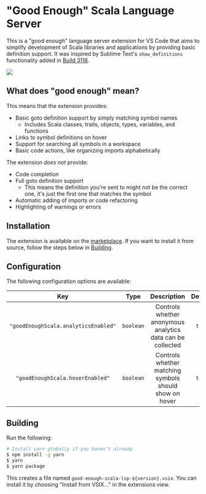 # "Good Enough" Scala Language Server

This is a "good enough" language server extension for VS Code that aims to simplify development of Scala libraries and
applications by providing basic definition support. It was inspired by Sublime Text's `show_definitions` functionality
added in [Build 3116](https://www.sublimetext.com/3dev).

![](https://user-images.githubusercontent.com/4718399/41206683-d8e3d960-6cd5-11e8-9400-bda911651cb7.gif)

## What does "good enough" mean?

This means that the extension provides:

- Basic goto definition support by simply matching symbol names
  - Includes Scala classes, traits, objects, types, variables, and functions
- Links to symbol definitions on hover
- Support for searching all symbols in a workspace
- Basic code actions, like organizing imports alphabetically

The extension *does not* provide:

- Code completion
- Full goto definition support
  - This means the definition you're sent to might not be the correct one, it's just the first one that matches the symbol
- Automatic adding of imports or code refactoring
- Highlighting of warnings or errors

## Installation

The extension is available on the [marketplace](https://marketplace.visualstudio.com/items?itemName=mrdziuban.good-enough-scala-lsp).
If you want to install it from source, follow the steps below in [Building](#building).

## Configuration

The following configuration options are available:

|Key|Type|Description|Default|
|:---:|:---:|:---:|:---:|
|`"goodEnoughScala.analyticsEnabled"`|`boolean`|Controls whether anonymous analytics data can be collected|`true`|
|`"goodEnoughScala.hoverEnabled"`|`boolean`|Controls whether matching symbols should show on hover|`true`|

## Building

Run the following:

```bash
# Install yarn globally if you haven't already
$ npm install -g yarn
$ yarn
$ yarn package
```

This creates a file named `good-enough-scala-lsp-${version}.vsix`. You can install it by choosing "Install from VSIX..."
in the extensions view.
